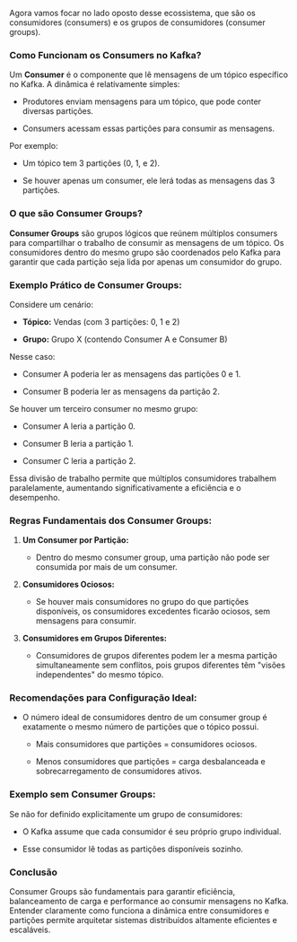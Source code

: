 Agora vamos focar no lado oposto desse ecossistema, que são os consumidores (consumers) e os grupos de consumidores (consumer groups).

### Como Funcionam os Consumers no Kafka?

Um **Consumer** é o componente que lê mensagens de um tópico específico no Kafka. A dinâmica é relativamente simples:

- Produtores enviam mensagens para um tópico, que pode conter diversas partições.
    
- Consumers acessam essas partições para consumir as mensagens.
    

Por exemplo:

- Um tópico tem 3 partições (0, 1, e 2).
    
- Se houver apenas um consumer, ele lerá todas as mensagens das 3 partições.
    

### O que são Consumer Groups?

**Consumer Groups** são grupos lógicos que reúnem múltiplos consumers para compartilhar o trabalho de consumir as mensagens de um tópico. Os consumidores dentro do mesmo grupo são coordenados pelo Kafka para garantir que cada partição seja lida por apenas um consumidor do grupo.

### Exemplo Prático de Consumer Groups:

Considere um cenário:

- **Tópico:** Vendas (com 3 partições: 0, 1 e 2)
    
- **Grupo:** Grupo X (contendo Consumer A e Consumer B)
    

Nesse caso:

- Consumer A poderia ler as mensagens das partições 0 e 1.
    
- Consumer B poderia ler as mensagens da partição 2.
    

Se houver um terceiro consumer no mesmo grupo:

- Consumer A leria a partição 0.
    
- Consumer B leria a partição 1.
    
- Consumer C leria a partição 2.
    

Essa divisão de trabalho permite que múltiplos consumidores trabalhem paralelamente, aumentando significativamente a eficiência e o desempenho.

### Regras Fundamentais dos Consumer Groups:

1. **Um Consumer por Partição:**
    
    - Dentro do mesmo consumer group, uma partição não pode ser consumida por mais de um consumer.
        
2. **Consumidores Ociosos:**
    
    - Se houver mais consumidores no grupo do que partições disponíveis, os consumidores excedentes ficarão ociosos, sem mensagens para consumir.
        
3. **Consumidores em Grupos Diferentes:**
    
    - Consumidores de grupos diferentes podem ler a mesma partição simultaneamente sem conflitos, pois grupos diferentes têm "visões independentes" do mesmo tópico.
        

### Recomendações para Configuração Ideal:

- O número ideal de consumidores dentro de um consumer group é exatamente o mesmo número de partições que o tópico possui.
    
    - Mais consumidores que partições = consumidores ociosos.
        
    - Menos consumidores que partições = carga desbalanceada e sobrecarregamento de consumidores ativos.
        

### Exemplo sem Consumer Groups:

Se não for definido explicitamente um grupo de consumidores:

- O Kafka assume que cada consumidor é seu próprio grupo individual.
    
- Esse consumidor lê todas as partições disponíveis sozinho.
    

### Conclusão

Consumer Groups são fundamentais para garantir eficiência, balanceamento de carga e performance ao consumir mensagens no Kafka. Entender claramente como funciona a dinâmica entre consumidores e partições permite arquitetar sistemas distribuídos altamente eficientes e escaláveis.